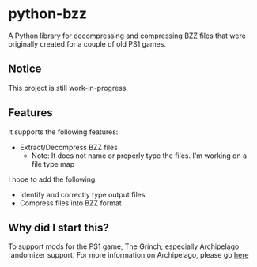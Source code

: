 # python-bzz
A Python library for decompressing and compressing BZZ files that were originally created for a couple of old PS1 games.

## Notice
This project is still work-in-progress

## Features

It supports the following features:
 - Extract/Decompress BZZ files
   - Note: It does not name or properly type the files. I'm working on a file type map 

I hope to add the following:
 - Identify and correctly type output files
 - Compress files into BZZ format

## Why did I start this?
To support mods for the PS1 game, The Grinch; especially Archipelago randomizer support. For more information on Archipelago, please go [here](https://archipelago.gg/)
